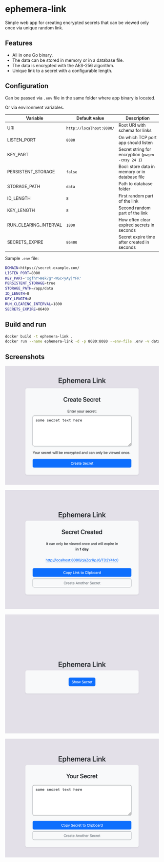 # ephemera-link

Simple web app for creating encrypted secrets that can be viewed only once via unique random link.

## Features

- All in one Go binary.
- The data can be stored in memory or in a database file.
- The data is encrypted with the AES-256 algorithm.
- Unique link to a secret with a configurable length.

## Configuration

Can be passed via `.env` file in the same folder where app binary is located.

Or via environment variables.

| Variable | Default value | Description |
|----------|---------------|-------------|
| URI | `http://localhost:8080/` | Root URI with schema for links |
| LISTEN_PORT | `8080` | On which TCP port app should listen |
| KEY_PART | | Secret string for encryption (`pwgen -cnsy 24 1`) |
| PERSISTENT_STORAGE | `false` | Bool: store data in memory or in database file |
| STORAGE_PATH | `data` | Path to database folder |
| ID_LENGTH | `8` | First random part of the link |
| KEY_LENGTH | `8` | Second random part of the link |
| RUN_CLEARING_INTERVAL | `1800` | How often clear expired secrets in seconds |
| SECRETS_EXPIRE | `86400` | Secret expire time after created in seconds |

Sample `.env` file:

```sh
DOMAIN=https://secret.example.com/
LISTEN_PORT=8080
KEY_PART='xgfhY>Wek7g*-WGc<yAy|YFR'
PERSISTENT_STORAGE=true
STORAGE_PATH=/app/data
ID_LENGTH=8
KEY_LENGTH=8
RUN_CLEARING_INTERVAL=1800
SECRETS_EXPIRE=86400
```

## Build and run

```bash
docker build -t ephemera-link .
docker run --name ephemera-link -d -p 8080:8080 --env-file .env -v data:/app/data ephemera-link
```

## Screenshots

![Index page](screenshots/index.png "Index page")

![Saved page](screenshots/saved.png "Saved page")

![View page](screenshots/view.png "View page")

![Retrieve page](screenshots/retrieve.png "Retrieve page")
